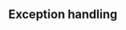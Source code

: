 
 Exception handling
--------------------------------------------------------------------------------

